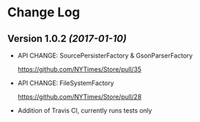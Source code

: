 Change Log
==========

Version 1.0.2 *(2017-01-10)*
----------------------------

* API CHANGE: SourcePersisterFactory & GsonParserFactory 

    https://github.com/NYTimes/Store/pull/35
* API CHANGE: FileSystemFactory 

    https://github.com/NYTimes/Store/pull/28
  
* Addition of Travis CI, currently runs tests only


